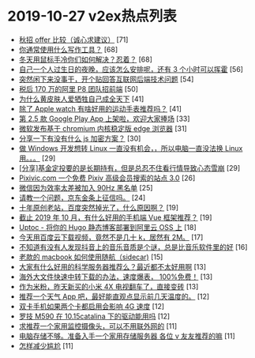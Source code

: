 # 2019-10-27 v2ex热点列表

+ [秋招 offer 比较（诚心求建议）](https://www.v2ex.com/t/613368#reply71) [71]
+ [你通常使用什么写作工具？](https://www.v2ex.com/t/613383#reply68) [68]
+ [冬天用鼠标手冷你们如何解决？忍着？](https://www.v2ex.com/t/613391#reply68) [68]
+ [自己一个人过生日的夜晚，应该怎么安排呢，还有 3 个小时可以挥霍](https://www.v2ex.com/t/613454#reply56) [56]
+ [突然闲下来没事干，开个贴回答互联网后端技术问题](https://www.v2ex.com/t/613460#reply54) [54]
+ [税后 170 万的阿里 P8 团队招前端](https://www.v2ex.com/t/613382#reply50) [50]
+ [为什么黄皮肤人爱牺牲自己成全天下](https://www.v2ex.com/t/613419#reply41) [41]
+ [除了 Apple watch 有啥好用的运动手表推荐吗？](https://www.v2ex.com/t/613337#reply41) [41]
+ [第 2.5 款 Google Play App 上架啦，欢迎大家捧场](https://www.v2ex.com/t/613366#reply33) [33]
+ [微软发布基于 chromium 内核稳定版 edge 浏览器](https://www.v2ex.com/t/613409#reply31) [31]
+ [分享一下有没有什么 js 加密方案？](https://www.v2ex.com/t/613330#reply30) [30]
+ [做 Windows 开发想转 Linux 一直没有机会，，所以电脑一直没法换 Linux 用。。。](https://www.v2ex.com/t/613402#reply29) [29]
+ [[分享]基金定投要的是长期持有，但是总忍不住看行情导致心态雪崩](https://www.v2ex.com/t/613357#reply29) [29]
+ [Pixivic.com 一个免费 Pixiv 高级会员搜索的站点 3.0](https://www.v2ex.com/t/613384#reply26) [26]
+ [微信因为效率太差被加入 90Hz 黑名单](https://www.v2ex.com/t/613425#reply25) [25]
+ [请教一个问题，京东金条上征信吗。](https://www.v2ex.com/t/613359#reply24) [24]
+ [十年原创老站，百度突然掉光了，什么原因啊？](https://www.v2ex.com/t/613420#reply19) [19]
+ [截止 2019 年 10 月，有什么好用的手机端 Vue 框架推荐？](https://www.v2ex.com/t/613361#reply19) [19]
+ [Uptoc - 将你的 Hugo 静态博客部署到阿里云 OSS 上](https://www.v2ex.com/t/613411#reply18) [18]
+ [今天用百度云下载视频，竟然不是几十 k，居然有 2M。](https://www.v2ex.com/t/613342#reply17) [17]
+ [不知道有没有人发现抖音上的音乐音质是个谜，总是比音乐软件里的好](https://www.v2ex.com/t/613335#reply16) [16]
+ [老款的 macbook 如何使用随航（sidecar)](https://www.v2ex.com/t/613349#reply15) [15]
+ [大家有什么好用的科学服务器推荐么？最近都不太好用啊](https://www.v2ex.com/t/613394#reply13) [13]
+ [海外大文件快速中转下载的办法，速度爆表， 100%免费！](https://www.v2ex.com/t/613439#reply13) [13]
+ [作为米粉，昨天新买的小米 4X 电视翻车了，直接变砖](https://www.v2ex.com/t/613441#reply13) [13]
+ [推荐一个天气 App 吧，最好能直观点显示前几天温度的。](https://www.v2ex.com/t/613404#reply12) [12]
+ [双卡手机如果两个卡都启用会影响 4G 速度](https://www.v2ex.com/t/613344#reply12) [12]
+ [罗技 M590 在 10.15catalina 下的驱动能用吗](https://www.v2ex.com/t/613363#reply12) [12]
+ [求推荐一个家用监控摄像头，可以不用联外网的](https://www.v2ex.com/t/613431#reply11) [11]
+ [电脑存储不够。准备入手一个家用存储服务器 各位 v 友友推荐的嘛](https://www.v2ex.com/t/613433#reply11) [11]
+ [怎样减少尴尬](https://www.v2ex.com/t/613334#reply11) [11]
